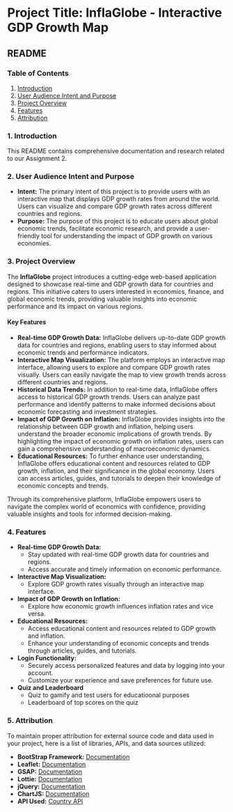 # Project Title: InflaGlobe - Interactive GDP Growth Map

## README

### Table of Contents

1. [Introduction](#introduction)
2. [User Audience Intent and Purpose](#user-audience-intent-and-purpose)
3. [Project Overview](#project-overview)
4. [Features](#features)
5. [Attribution](#attribution)

### 1. Introduction<a name="introduction"></a>

This README contains comprehensive documentation and research related to our Assignment 2.

### 2. User Audience Intent and Purpose<a name="user-audience-intent-and-purpose"></a>

- **Intent:** The primary intent of this project is to provide users with an interactive map that displays GDP growth rates from around the world. Users can visualize and compare GDP growth rates across different countries and regions.
- **Purpose:** The purpose of this project is to educate users about global economic trends, facilitate economic research, and provide a user-friendly tool for understanding the impact of GDP growth on various economies.

### 3. Project Overview<a name="project-overview"></a>

The **InflaGlobe** project introduces a cutting-edge web-based application designed to showcase real-time and GDP growth data for countries and regions. This initiative caters to users interested in economics, finance, and global economic trends, providing valuable insights into economic performance and its impact on various regions.

#### Key Features

- **Real-time GDP Growth Data:** InflaGlobe delivers up-to-date GDP growth data for countries and regions, enabling users to stay informed about economic trends and performance indicators.
- **Interactive Map Visualization:** The platform employs an interactive map interface, allowing users to explore and compare GDP growth rates visually. Users can easily navigate the map to view growth trends across different countries and regions.
- **Historical Data Trends:** In addition to real-time data, InflaGlobe offers access to historical GDP growth trends. Users can analyze past performance and identify patterns to make informed decisions about economic forecasting and investment strategies.
- **Impact of GDP Growth on Inflation:** InflaGlobe provides insights into the relationship between GDP growth and inflation, helping users understand the broader economic implications of growth trends. By highlighting the impact of economic growth on inflation rates, users can gain a comprehensive understanding of macroeconomic dynamics.
- **Educational Resources:** To further enhance user understanding, InflaGlobe offers educational content and resources related to GDP growth, inflation, and their significance in the global economy. Users can access articles, guides, and tutorials to deepen their knowledge of economic concepts and trends.

Through its comprehensive platform, InflaGlobe empowers users to navigate the complex world of economics with confidence, providing valuable insights and tools for informed decision-making.

### 4. Features<a name="features"></a>

- **Real-time GDP Growth Data:**
  - Stay updated with real-time GDP growth data for countries and regions.
  - Access accurate and timely information on economic performance.
- **Interactive Map Visualization:**
  - Explore GDP growth rates visually through an interactive map interface.
- **Impact of GDP Growth on Inflation:**
  - Explore how economic growth influences inflation rates and vice versa.
- **Educational Resources:**
  - Access educational content and resources related to GDP growth and inflation.
  - Enhance your understanding of economic concepts and trends through articles, guides, and tutorials.
- **Login Functionality:**
  - Securely access personalized features and data by logging into your account.
  - Customize your experience and save preferences for future use.
- **Quiz and Leaderboard**
  - Quiz to gamify and test users for educatioonal purposes
  - Leaderboard of top scores on the quiz 

### 5. Attribution<a name="attribution"></a>

To maintain proper attribution for external source code and data used in your project, here is a list of libraries, APIs, and data sources utilized:

- **BootStrap Framework:** [Documentation](https://getbootstrap.com/)
- **Leaflet:** [Documentation](https://leafletjs.com/)
- **GSAP:** [Documentation](https://gsap.com/)
- **Lottie:** [Documentation](https://lottiefiles.com/)
- **jQuery:** [Documentation](https://jquery.com/)
- **ChartJS:** [Documentation](https://www.chartjs.org/)
- **API Used:** [Country API](https://api-ninjas.com/api/country)
